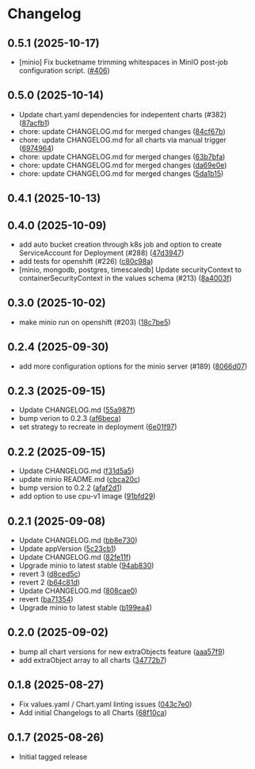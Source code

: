 # Changelog

## 0.5.1 (2025-10-17)

*  [minio] Fix bucketname trimming whitespaces in MinIO post-job configuration script. ([#406](https://github.com/CloudPirates-io/helm-charts/pull/406))

## 0.5.0 (2025-10-14)

* Update chart.yaml dependencies for indepentent charts (#382) ([87acfb1](https://github.com/CloudPirates-io/helm-charts/commit/87acfb1))
* chore: update CHANGELOG.md for merged changes ([84cf67b](https://github.com/CloudPirates-io/helm-charts/commit/84cf67b))
* chore: update CHANGELOG.md for all charts via manual trigger ([6974964](https://github.com/CloudPirates-io/helm-charts/commit/6974964))
* chore: update CHANGELOG.md for merged changes ([63b7bfa](https://github.com/CloudPirates-io/helm-charts/commit/63b7bfa))
* chore: update CHANGELOG.md for merged changes ([da69e0e](https://github.com/CloudPirates-io/helm-charts/commit/da69e0e))
* chore: update CHANGELOG.md for merged changes ([5da1b15](https://github.com/CloudPirates-io/helm-charts/commit/5da1b15))

## 0.4.1 (2025-10-13)


## 0.4.0 (2025-10-09)

* add auto bucket creation through k8s job and option to create ServiceAccount for Deployment (#288) ([47d3947](https://github.com/CloudPirates-io/helm-charts/commit/47d3947))
* add tests for openshift (#226) ([c80c98a](https://github.com/CloudPirates-io/helm-charts/commit/c80c98a))
*  [minio, mongodb, postgres, timescaledb] Update securityContext to containerSecurityContext in the values schema (#213) ([8a4003f](https://github.com/CloudPirates-io/helm-charts/commit/8a4003f))

## 0.3.0 (2025-10-02)

* make minio run on openshift (#203) ([18c7be5](https://github.com/CloudPirates-io/helm-charts/commit/18c7be5))

## 0.2.4 (2025-09-30)

* add more configuration options for the minio server (#189) ([8066d07](https://github.com/CloudPirates-io/helm-charts/commit/8066d07))

## 0.2.3 (2025-09-15)

* Update CHANGELOG.md ([55a987f](https://github.com/CloudPirates-io/helm-charts/commit/55a987f))
* bump verion to 0.2.3 ([af6beca](https://github.com/CloudPirates-io/helm-charts/commit/af6beca))
* set strategy to recreate in deployment ([6e01f97](https://github.com/CloudPirates-io/helm-charts/commit/6e01f97))

## 0.2.2 (2025-09-15)

* Update CHANGELOG.md ([f31d5a5](https://github.com/CloudPirates-io/helm-charts/commit/f31d5a5))
* update minio README.md ([cbca20c](https://github.com/CloudPirates-io/helm-charts/commit/cbca20c))
* bump version to 0.2.2 ([afaf2d1](https://github.com/CloudPirates-io/helm-charts/commit/afaf2d1))
* add option to use cpu-v1 image ([91bfd29](https://github.com/CloudPirates-io/helm-charts/commit/91bfd29))

## 0.2.1 (2025-09-08)

* Update CHANGELOG.md ([bb8e730](https://github.com/CloudPirates-io/helm-charts/commit/bb8e730))
* Update appVersion ([5c23cb1](https://github.com/CloudPirates-io/helm-charts/commit/5c23cb1))
* Update CHANGELOG.md ([82fe11f](https://github.com/CloudPirates-io/helm-charts/commit/82fe11f))
* Upgrade minio to latest stable ([94ab830](https://github.com/CloudPirates-io/helm-charts/commit/94ab830))
* revert 3 ([d8ced5c](https://github.com/CloudPirates-io/helm-charts/commit/d8ced5c))
* revert 2 ([b64c81d](https://github.com/CloudPirates-io/helm-charts/commit/b64c81d))
* Update CHANGELOG.md ([808cae0](https://github.com/CloudPirates-io/helm-charts/commit/808cae0))
* revert ([ba71354](https://github.com/CloudPirates-io/helm-charts/commit/ba71354))
* Upgrade minio to latest stable ([b199ea4](https://github.com/CloudPirates-io/helm-charts/commit/b199ea4))

## 0.2.0 (2025-09-02)

* bump all chart versions for new extraObjects feature ([aaa57f9](https://github.com/CloudPirates-io/helm-charts/commit/aaa57f9))
* add extraObject array to all charts ([34772b7](https://github.com/CloudPirates-io/helm-charts/commit/34772b7))

## 0.1.8 (2025-08-27)

* Fix values.yaml / Chart.yaml linting issues ([043c7e0](https://github.com/CloudPirates-io/helm-charts/commit/043c7e0))
* Add initial Changelogs to all Charts ([68f10ca](https://github.com/CloudPirates-io/helm-charts/commit/68f10ca))

## 0.1.7 (2025-08-26)

* Initial tagged release
